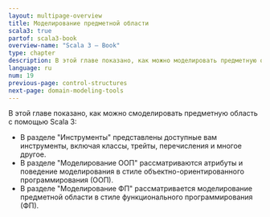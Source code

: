 ```yaml
---
layout: multipage-overview
title: Моделирование предметной области
scala3: true
partof: scala3-book
overview-name: "Scala 3 — Book"
type: chapter
description: В этой главе показано, как можно моделировать предметную область с помощью Scala 3.
language: ru
num: 19
previous-page: control-structures
next-page: domain-modeling-tools
---
```


В этой главе показано, как можно смоделировать предметную область с помощью Scala 3:

- В разделе "Инструменты" представлены доступные вам инструменты, включая классы, трейты, перечисления и многое другое.
- В разделе "Моделирование ООП" рассматриваются атрибуты и поведение моделирования в стиле объектно-ориентированного программирования (ООП).
- В разделе "Моделирование ФП" рассматривается моделирование предметной области в стиле функционального программирования (ФП).
